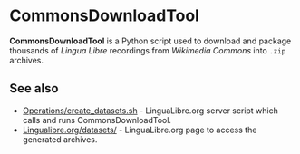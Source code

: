 # CommonsDownloadTool
**CommonsDownloadTool** is a Python script used to download and package thousands of *Lingua Libre* recordings from *Wikimedia Commons* into `.zip` archives.

## See also
- [Operations/create_datasets.sh](https://github.com/lingua-libre/operations/blob/master/create_datasets.sh) - LinguaLibre.org server script which calls and runs CommonsDownloadTool.
- [Lingualibre.org/datasets/](https://lingualibre.org/datasets/) - LinguaLibre.org page to access the generated archives.
